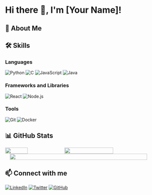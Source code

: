 # Hi there 👋, I'm [Your Name]!



## 🚀 About Me

## 🛠️ Skills

### Languages



![Python](https://img.shields.io/badge/Python-3776AB?style=for-the-badge&logo=python&logoColor=white)
![C](https://img.shields.io/badge/C-A8B9CC?style=for-the-badge&logo=c&logoColor=white)
![JavaScript](https://img.shields.io/badge/JavaScript-323330?style=for-the-badge&logo=javascript&logoColor=F7DF1E)
![Java](https://img.shields.io/badge/Java-007396?style=for-the-badge&logo=java&logoColor=white)

### Frameworks and Libraries
![React](https://img.shields.io/badge/React-20232A?style=for-the-badge&logo=react&logoColor=61DAFB)
![Node.js](https://img.shields.io/badge/Node.js-339933?style=for-the-badge&logo=nodedotjs&logoColor=white)

### Tools
![Git](https://img.shields.io/badge/Git-F05032?style=for-the-badge&logo=git&logoColor=white)
![Docker](https://img.shields.io/badge/Docker-2496ED?style=for-the-badge&logo=docker&logoColor=white)

## 📊 GitHub Stats

<div style="display: flex; flex-wrap: wrap;">
  <img src="https://github-readme-stats.vercel.app/api/top-langs/?username=soojin-p&layout=donut&show_icons=true&theme=radical&hide_border=true&count_private=true&exclude_repo=Face-Transfer-Application" width="38%" />
  <img src="https://github-readme-stats.vercel.app/api?username=soojin-p&show_icons=true&theme=radical&hide_border=true&count_private=true" width="56%" />
</div>
<div style="display: flex; justify-content: center;">
  <img src="https://github-readme-activity-graph.vercel.app/graph?username=soojin-p&theme=radical&bg_color=141321&hide_border=true&line=FF69B4&color=FF69B4&point=FFFFFF" width="94%" />
</div>


## 📫 Connect with me
[![LinkedIn](https://img.shields.io/badge/LinkedIn-Connect-blue)](https://www.linkedin.com/in/yourlinkedin/)
[![Twitter](https://img.shields.io/twitter/follow/yourusername?style=social)](https://twitter.com/yourusername)
[![GitHub](https://img.shields.io/github/followers/yourusername?label=Follow&style=social)](https://github.com/yourusername)

